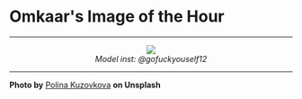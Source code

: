 # Omkaar's Image of the Hour

---

<div align="center">

<a href="https://unsplash.com/photos/a-woman-relaxes-on-a-brown-couch-Iukdi0VvNEE">
  <img src="https://images.unsplash.com/photo-1749390002163-0d151e3550d8?crop=entropy&cs=tinysrgb&fit=max&fm=jpg&ixid=M3w3NjA2Nzh8MHwxfHJhbmRvbXx8fHx8fHx8fDE3NTE2ODQ0MDB8&ixlib=rb-4.1.0&q=80&w=1080" style="max-width:100%; height:auto;">
</a>

<br>
<i>Model inst: @gofuckyouself12</i>

</div>

---

**Photo by** [Polina Kuzovkova](https://unsplash.com/@p_kuzovkova) **on Unsplash**
